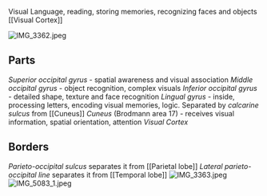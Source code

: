 Visual
Language, reading, storing memories, recognizing faces and objects
\[\[Visual Cortex]]

![IMG\_3362.jpeg](img_3362.jpeg)

## Parts

*Superior occipital gyrus* - spatial awareness and visual association
*Middle occipital gyrus* - object recognition, complex visuals
*Inferior occipital gyrus* - detailed shape, texture and face recognition
*Lingual gyrus* - inside, processing letters, encoding visual memories, logic. Separated by *calcarine sulcus* from \[\[Cuneus]]
*Cuneus* (Brodmann area 17) - receives visual information, spatial orientation, attention
*Visual Cortex*

## Borders

*Parieto-occipital sulcus* separates it from \[\[Parietal lobe]]
*Lateral parieto-occipital line* separates it from \[\[Temporal lobe]]
![IMG\_3363.jpeg](img_3363.jpeg)
![IMG\_5083\_1.jpeg](img_5083_1.jpeg)
